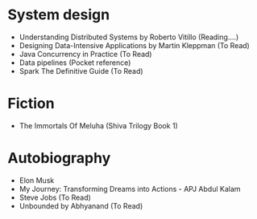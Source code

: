 # System design
- Understanding Distributed Systems by Roberto Vitillo (Reading....)
- Designing Data-Intensive Applications by Martin Kleppman (To Read)
- Java Concurrency in Practice (To Read)
- Data pipelines (Pocket reference)
- Spark The Definitive Guide (To Read)

# Fiction
- The Immortals Of Meluha (Shiva Trilogy Book 1)


# Autobiography
- Elon Musk
- My Journey: Transforming Dreams into Actions - APJ Abdul Kalam
- Steve Jobs (To Read)
- Unbounded by Abhyanand (To Read)